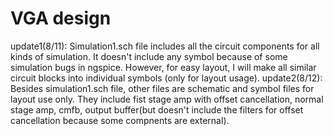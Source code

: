 # VGA design
update1(8/11): Simulation1.sch file includes all the circuit components for all kinds of simulation. It doesn't include any symbol because of some simulation bugs in ngspice. However, for easy layout, I will make all similar circuit blocks into individual symbols (only for layout usage). 
update2(8/12): Besides simulation1.sch file, other files are schematic and symbol files for layout use only. They include fist stage amp with offset cancellation, normal stage amp, cmfb, output buffer(but doesn't include the filters for offset cancellation because some compnents are external). 
